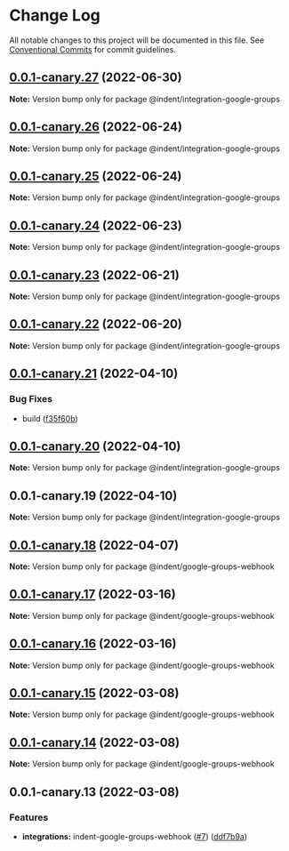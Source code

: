 # Change Log

All notable changes to this project will be documented in this file.
See [Conventional Commits](https://conventionalcommits.org) for commit guidelines.

## [0.0.1-canary.27](https://github.com/indentapis/integrations/compare/@indent/integration-google-groups@0.0.1-canary.26...@indent/integration-google-groups@0.0.1-canary.27) (2022-06-30)

**Note:** Version bump only for package @indent/integration-google-groups





## [0.0.1-canary.26](https://github.com/indentapis/integrations/compare/@indent/integration-google-groups@0.0.1-canary.25...@indent/integration-google-groups@0.0.1-canary.26) (2022-06-24)

**Note:** Version bump only for package @indent/integration-google-groups





## [0.0.1-canary.25](https://github.com/indentapis/integrations/compare/@indent/integration-google-groups@0.0.1-canary.24...@indent/integration-google-groups@0.0.1-canary.25) (2022-06-24)

**Note:** Version bump only for package @indent/integration-google-groups





## [0.0.1-canary.24](https://github.com/indentapis/integrations/compare/@indent/integration-google-groups@0.0.1-canary.23...@indent/integration-google-groups@0.0.1-canary.24) (2022-06-23)

**Note:** Version bump only for package @indent/integration-google-groups





## [0.0.1-canary.23](https://github.com/indentapis/integrations/compare/@indent/integration-google-groups@0.0.1-canary.22...@indent/integration-google-groups@0.0.1-canary.23) (2022-06-21)

**Note:** Version bump only for package @indent/integration-google-groups





## [0.0.1-canary.22](https://github.com/indentapis/integrations/compare/@indent/integration-google-groups@0.0.1-canary.21...@indent/integration-google-groups@0.0.1-canary.22) (2022-06-20)

**Note:** Version bump only for package @indent/integration-google-groups





## [0.0.1-canary.21](https://github.com/indentapis/integrations/compare/@indent/integration-google-groups@0.0.1-canary.20...@indent/integration-google-groups@0.0.1-canary.21) (2022-04-10)


### Bug Fixes

* build ([f35f60b](https://github.com/indentapis/integrations/commit/f35f60be6050a9f50ae5617be3583c6454e0d5d9))





## [0.0.1-canary.20](https://github.com/indentapis/integrations/compare/@indent/integration-google-groups@0.0.1-canary.19...@indent/integration-google-groups@0.0.1-canary.20) (2022-04-10)

**Note:** Version bump only for package @indent/integration-google-groups





## 0.0.1-canary.19 (2022-04-10)

**Note:** Version bump only for package @indent/integration-google-groups





## [0.0.1-canary.18](https://github.com/indentapis/integrations/compare/@indent/google-groups-webhook@0.0.1-canary.17...@indent/google-groups-webhook@0.0.1-canary.18) (2022-04-07)

**Note:** Version bump only for package @indent/google-groups-webhook





## [0.0.1-canary.17](https://github.com/indentapis/integrations/compare/@indent/google-groups-webhook@0.0.1-canary.16...@indent/google-groups-webhook@0.0.1-canary.17) (2022-03-16)

**Note:** Version bump only for package @indent/google-groups-webhook





## [0.0.1-canary.16](https://github.com/indentapis/integrations/compare/@indent/google-groups-webhook@0.0.1-canary.15...@indent/google-groups-webhook@0.0.1-canary.16) (2022-03-16)

**Note:** Version bump only for package @indent/google-groups-webhook





## [0.0.1-canary.15](https://github.com/indentapis/integrations/compare/@indent/google-groups-webhook@0.0.1-canary.14...@indent/google-groups-webhook@0.0.1-canary.15) (2022-03-08)

**Note:** Version bump only for package @indent/google-groups-webhook





## [0.0.1-canary.14](https://github.com/indentapis/integrations/compare/@indent/google-groups-webhook@0.0.1-canary.13...@indent/google-groups-webhook@0.0.1-canary.14) (2022-03-08)

**Note:** Version bump only for package @indent/google-groups-webhook





## 0.0.1-canary.13 (2022-03-08)


### Features

* **integrations:** indent-google-groups-webhook ([#7](https://github.com/indentapis/integrations/issues/7)) ([ddf7b9a](https://github.com/indentapis/integrations/commit/ddf7b9a45f3be9d70f0c1219a0cfef6057bd6caf))
